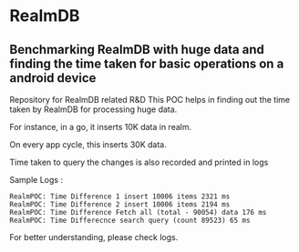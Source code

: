 # RealmDB
## Benchmarking RealmDB with huge data and finding the time taken for basic operations on a android device

Repository for RealmDB related R&amp;D
This POC helps in finding out the time taken by RealmDB for processing huge data.

For instance, in a go, it inserts 10K data in realm.

On every app cycle, this inserts 30K data.

Time taken to query the changes is also recorded and printed in logs

Sample Logs : 

    RealmPOC: Time Difference 1 insert 10006 items 2321 ms
    RealmPOC: Time Difference 2 insert 10006 items 2194 ms
    RealmPOC: Time Difference Fetch all (total - 90054) data 176 ms
    RealmPOC: Time Differecnce search query (count 89523) 65 ms

For better understanding, please check logs.
